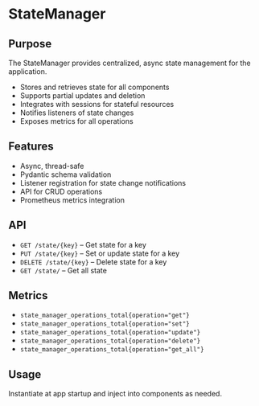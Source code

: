 # StateManager

## Purpose

The StateManager provides centralized, async state management for the application.

- Stores and retrieves state for all components
- Supports partial updates and deletion
- Integrates with sessions for stateful resources
- Notifies listeners of state changes
- Exposes metrics for all operations

## Features

- Async, thread-safe
- Pydantic schema validation
- Listener registration for state change notifications
- API for CRUD operations
- Prometheus metrics integration

## API

- `GET /state/{key}` – Get state for a key
- `PUT /state/{key}` – Set or update state for a key
- `DELETE /state/{key}` – Delete state for a key
- `GET /state/` – Get all state

## Metrics

- `state_manager_operations_total{operation="get"}`
- `state_manager_operations_total{operation="set"}`
- `state_manager_operations_total{operation="update"}`
- `state_manager_operations_total{operation="delete"}`
- `state_manager_operations_total{operation="get_all"}`

## Usage

Instantiate at app startup and inject into components as needed.
